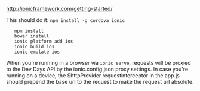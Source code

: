 http://ionicframework.com/getting-started/

This should do it:
```npm install -g cordova ionic```

```
   npm install
   bower install
   ionic platform add ios
   ionic build ios
   ionic emulate ios
```



When you're running in a browser via ```ionic serve```, requests will be proxied to the Dev Days API by the ionic.config.json proxy settings. 
In case you're running on a device, the $httpProvider requestinterceptor in the app.js should prepend the base url to the request to make the request url absolute. 
